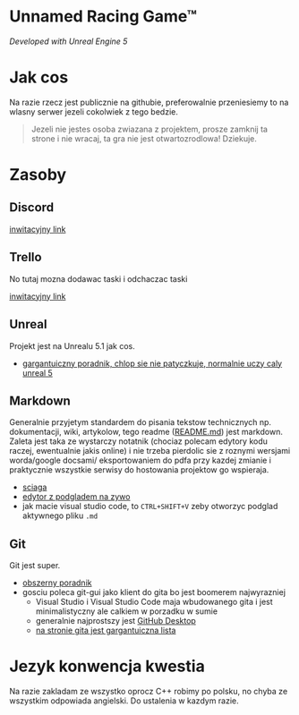 # Unnamed Racing Game&trade;

_Developed with Unreal Engine 5_

# Jak cos

Na razie rzecz jest publicznie na githubie, preferowalnie przeniesiemy to
na wlasny serwer jezeli cokolwiek z tego bedzie.

> Jezeli nie jestes osoba zwiazana z projektem, prosze zamknij ta strone i nie wracaj,
> ta gra nie jest otwartozrodlowa! Dziekuje.

# Zasoby

## Discord

[inwitacyjny link](https://discord.gg/D68xJkkx)

## Trello

No tutaj mozna dodawac taski i odchaczac taski

[inwitacyjny link](https://trello.com/invite/nienazwanagradosciganiasiesamochodemATTI2053cacd385ae66e07ee8d24e878fb096EB0B85F)

## Unreal

Projekt jest na Unrealu 5.1 jak cos.

- [gargantuiczny poradnik, chlop sie nie patyczkuje, normalnie uczy caly unreal 5](https://www.youtube.com/watch?v=6UlU_FsicK8&t=14430s&ab_channel=freeCodeCamp.org)

## Markdown

Generalnie przyjetym standardem do pisania tekstow technicznych np. dokumentacji,
wiki, artykolow, tego readme ([README.md](./README.md)) jest markdown. Zaleta jest taka
ze wystarczy notatnik (chociaz polecam edytory kodu raczej, ewentualnie jakis online)
i nie trzeba pierdolic sie z roznymi wersjami worda/google docsami/
eksportowaniem do pdfa przy kazdej zmianie i praktycznie wszystkie serwisy do hostowania projektow
go wspieraja.

- [sciaga](https://github.com/adam-p/markdown-here/wiki/Markdown-Cheatsheet)
- [edytor z podgladem na zywo](https://stackedit.io/app#)
- jak macie visual studio code, to `CTRL+SHIFT+V` zeby otworzyc podglad aktywnego pliku `.md`

## Git

Git jest super.

- [obszerny poradnik](https://www.youtube.com/watch?v=Ebe9D5zRkvM&ab_channel=Jaknauczy%C4%87si%C4%99programowania0)
- gosciu poleca git-gui jako klient do gita bo jest boomerem najwyrazniej
  - Visual Studio i Visual Studio Code maja wbudowanego gita i jest minimalistyczny ale calkiem w porzadku w sumie
  - generalnie najprostszy jest [GitHub Desktop](https://desktop.github.com/)
  - [na stronie gita jest gargantuiczna lista](https://git-scm.com/downloads/guis)

# Jezyk konwencja kwestia

Na razie zakladam ze wszystko oprocz C++ robimy po polsku,
no chyba ze wszystkim odpowiada angielski. Do ustalenia w kazdym razie.
